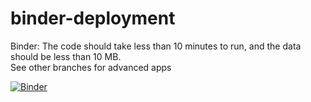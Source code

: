 # binder-deployment
Binder: The code should take less than 10 minutes to run, and the data should be less than 10 MB.  
See other branches for advanced apps

[![Binder](https://mybinder.org/badge_logo.svg)](https://mybinder.org/v2/gh/lexandree/binder-deployment/HEAD)
